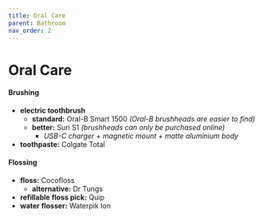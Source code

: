 ```yaml
---
title: Oral Care
parent: Bathroom
nav_order: 2
---
```

# Oral Care

#### Brushing

- **electric toothbrush**
	- **standard:** Oral-B Smart 1500 *(Oral-B brushheads are easier to find)*
	- **better:** Suri S1 *(brushheads can only be purchased online)*
		- *USB-C charger + magnetic mount + matte aluminium body*
- **toothpaste:** Colgate Total

#### Flossing

- **floss:** Cocofloss
	- **alternative:** Dr Tungs
- **refillable floss pick:** Quip
- **water flosser:** Waterpik Ion

